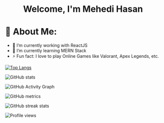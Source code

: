 


<h1 align="center">Welcome, I'm Mehedi Hasan</h1>

# 💫 About Me:
- 🔭 I’m currently working with ReactJS 
- 🌱 I’m currently learning MERN Stack 
- ⚡ Fun fact: I love to play Online Games like Valorant, Apex Legends, etc. 


<!-- [<img src='https://cdn.jsdelivr.net/npm/simple-icons@3.0.1/icons/github.svg' alt='github' height='40'>](https://github.com/M-Mehedi-Hasan)  -->

[![Top Langs](https://github-readme-stats.vercel.app/api/top-langs/?username=M-Mehedi-Hasan)](https://github.com/anuraghazra/github-readme-stats)

![GitHub stats](https://github-readme-stats.vercel.app/api?username=M-Mehedi-Hasan&show_icons=true&count_private=true)  

![GitHub Activity Graph](https://activity-graph.herokuapp.com/graph?username=M-Mehedi-Hasan)  

![GitHub metrics](https://metrics.lecoq.io/M-Mehedi-Hasan)  

![GitHub streak stats](https://github-readme-streak-stats.herokuapp.com/?user=M-Mehedi-Hasan)  

![Profile views](https://gpvc.arturio.dev/M-Mehedi-Hasan) 

